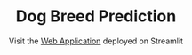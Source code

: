 <a name="readme-top"></a>

<div align="center">

# __Dog Breed Prediction__


Visit the <a href="http://192.168.1.23:8501">Web Application</a> deployed on Streamlit

</div>
